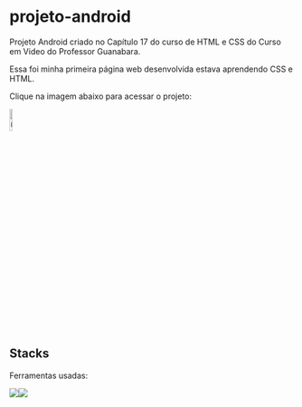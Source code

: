 # projeto-android
Projeto Android criado no Capítulo 17 do curso de HTML e CSS do Curso em Video do Professor Guanabara.

Essa foi minha primeira página web desenvolvida estava aprendendo CSS e HTML.

Clique na imagem abaixo para acessar o projeto:

<a href="https://mateussuricato.github.io/projeto-android/" target="_blank"><img style="width:10%" src="https://img.ibxk.com.br/2014/05/08/08145827911459.png" alt="ícone pokedex"></a>

## Stacks
Ferramentas usadas:
<div style="display:flex">
<img src="https://img.icons8.com/color/48/000000/html-5--v2.png"/>
<img src="https://img.icons8.com/color/48/000000/css3.png"/>
